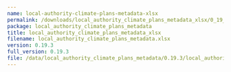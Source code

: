 ```yaml
---
name: local-authority-climate-plans-metadata-xlsx
permalink: /downloads/local_authority_climate_plans_metadata_xlsx/0_19_3
package: local_authority_climate_plans_metadata
title: local_authority_climate_plans_metadata_xlsx
filename: local_authority_climate_plans_metadata.xlsx
version: 0.19.3
full_version: 0.19.3
file: /data/local_authority_climate_plans_metadata/0.19.3/local_authority_climate_plans_metadata.xlsx
---
```

